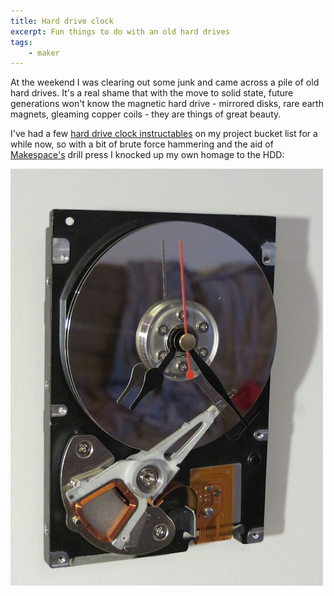 ```yaml
---
title: Hard drive clock
excerpt: Fun things to do with an old hard drives
tags:
    - maker
---
```


At the weekend I was clearing out some junk and came across a pile of
old hard drives. It's a real shame that with the move to solid state,
future generations won't know the magnetic hard drive - mirrored
disks, rare earth magnets, gleaming copper coils - they are things of
great beauty.

I've had a few [hard drive clock instructables](http://www.instructables.com/id/Recycled-Hard-Drive-Desk-Clock/?ALLSTEPS)
on my project bucket list for a while now, so with a bit of brute force hammering
and the aid of [Makespace's](http://www.makespace.org/) drill press
I knocked up my own homage to the HDD:

![Hard drive clock](/assets/images/hdclock.jpg)
